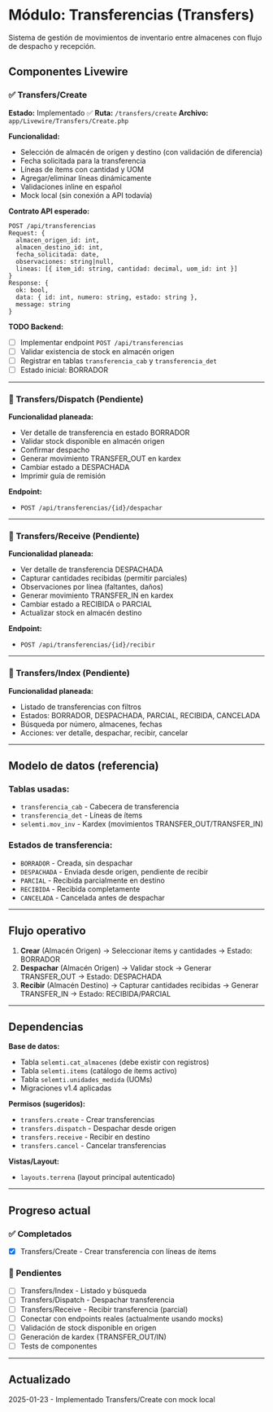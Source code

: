 # Módulo: Transferencias (Transfers)

Sistema de gestión de movimientos de inventario entre almacenes con flujo de despacho y recepción.

## Componentes Livewire

### ✅ Transfers/Create
**Estado:** Implementado ✅
**Ruta:** `/transfers/create`
**Archivo:** `app/Livewire/Transfers/Create.php`

**Funcionalidad:**
- Selección de almacén de origen y destino (con validación de diferencia)
- Fecha solicitada para la transferencia
- Líneas de ítems con cantidad y UOM
- Agregar/eliminar líneas dinámicamente
- Validaciones inline en español
- Mock local (sin conexión a API todavía)

**Contrato API esperado:**
```
POST /api/transferencias
Request: {
  almacen_origen_id: int,
  almacen_destino_id: int,
  fecha_solicitada: date,
  observaciones: string|null,
  lineas: [{ item_id: string, cantidad: decimal, uom_id: int }]
}
Response: {
  ok: bool,
  data: { id: int, numero: string, estado: string },
  message: string
}
```

**TODO Backend:**
- [ ] Implementar endpoint `POST /api/transferencias`
- [ ] Validar existencia de stock en almacén origen
- [ ] Registrar en tablas `transferencia_cab` y `transferencia_det`
- [ ] Estado inicial: BORRADOR

---

### 🚧 Transfers/Dispatch (Pendiente)
**Funcionalidad planeada:**
- Ver detalle de transferencia en estado BORRADOR
- Validar stock disponible en almacén origen
- Confirmar despacho
- Generar movimiento TRANSFER_OUT en kardex
- Cambiar estado a DESPACHADA
- Imprimir guía de remisión

**Endpoint:**
- `POST /api/transferencias/{id}/despachar`

---

### 🚧 Transfers/Receive (Pendiente)
**Funcionalidad planeada:**
- Ver detalle de transferencia DESPACHADA
- Capturar cantidades recibidas (permitir parciales)
- Observaciones por línea (faltantes, daños)
- Generar movimiento TRANSFER_IN en kardex
- Cambiar estado a RECIBIDA o PARCIAL
- Actualizar stock en almacén destino

**Endpoint:**
- `POST /api/transferencias/{id}/recibir`

---

### 🚧 Transfers/Index (Pendiente)
**Funcionalidad planeada:**
- Listado de transferencias con filtros
- Estados: BORRADOR, DESPACHADA, PARCIAL, RECIBIDA, CANCELADA
- Búsqueda por número, almacenes, fechas
- Acciones: ver detalle, despachar, recibir, cancelar

---

## Modelo de datos (referencia)

### Tablas usadas:
- `transferencia_cab` - Cabecera de transferencia
- `transferencia_det` - Líneas de ítems
- `selemti.mov_inv` - Kardex (movimientos TRANSFER_OUT/TRANSFER_IN)

### Estados de transferencia:
- `BORRADOR` - Creada, sin despachar
- `DESPACHADA` - Enviada desde origen, pendiente de recibir
- `PARCIAL` - Recibida parcialmente en destino
- `RECIBIDA` - Recibida completamente
- `CANCELADA` - Cancelada antes de despachar

---

## Flujo operativo

1. **Crear** (Almacén Origen) → Seleccionar ítems y cantidades → Estado: BORRADOR
2. **Despachar** (Almacén Origen) → Validar stock → Generar TRANSFER_OUT → Estado: DESPACHADA
3. **Recibir** (Almacén Destino) → Capturar cantidades recibidas → Generar TRANSFER_IN → Estado: RECIBIDA/PARCIAL

---

## Dependencias

**Base de datos:**
- Tabla `selemti.cat_almacenes` (debe existir con registros)
- Tabla `selemti.items` (catálogo de ítems activo)
- Tabla `selemti.unidades_medida` (UOMs)
- Migraciones v1.4 aplicadas

**Permisos (sugeridos):**
- `transfers.create` - Crear transferencias
- `transfers.dispatch` - Despachar desde origen
- `transfers.receive` - Recibir en destino
- `transfers.cancel` - Cancelar transferencias

**Vistas/Layout:**
- `layouts.terrena` (layout principal autenticado)

---

## Progreso actual

### ✅ Completados
- [x] Transfers/Create - Crear transferencia con líneas de ítems

### 🚧 Pendientes
- [ ] Transfers/Index - Listado y búsqueda
- [ ] Transfers/Dispatch - Despachar transferencia
- [ ] Transfers/Receive - Recibir transferencia (parcial)
- [ ] Conectar con endpoints reales (actualmente usando mocks)
- [ ] Validación de stock disponible en origen
- [ ] Generación de kardex (TRANSFER_OUT/IN)
- [ ] Tests de componentes

---

## Actualizado
2025-01-23 - Implementado Transfers/Create con mock local
